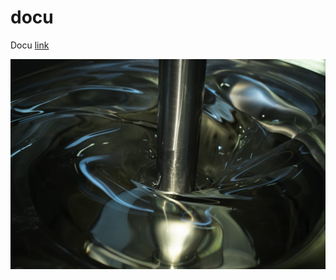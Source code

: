 # docu
Docu
[link](test.md)

![image](https://raw.githubusercontent.com/cloudweg/docu/main/img/plixxent.jpg)
